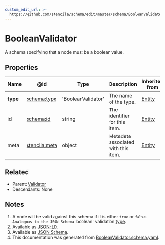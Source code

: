 ```yaml
---
custom_edit_url: >-
  https://github.com/stencila/schema/edit/master/schema/BooleanValidator.schema.yaml
---
```


# BooleanValidator

A schema specifying that a node must be a boolean value.

## Properties

| Name     | @id                                                   | Type               | Description                         | Inherited from               |
| -------- | ----------------------------------------------------- | ------------------ | ----------------------------------- | ---------------------------- |
| **type** | [schema:type](https://schema.org/type)                | 'BooleanValidator' | The name of the type.               | [Entity](../Other/Entity.md) |
| id       | [schema:id](https://schema.org/id)                    | string             | The identifier for this item.       | [Entity](../Other/Entity.md) |
| meta     | [stencila:meta](https://schema.stenci.la/meta.jsonld) | object             | Metadata associated with this item. | [Entity](../Other/Entity.md) |

## Related

-   Parent: [Validator](../Data/Validator.md)
-   Descendants: None

## Notes

1.  A node will be valid against this schema if it is either `true` or `false.
    Analogous to the JSON Schema `boolean\` validation [type](https://json-schema.org/draft/2019-09/json-schema-validation.html#rfc.section.6.1.1).
2.  Available as [JSON-LD](https://schema.stenci.la/BooleanValidator.jsonld).
3.  Available as [JSON Schema](https://schema.stenci.la/v1/BooleanValidator.schema.json).
4.  This documentation was generated from [BooleanValidator.schema.yaml](https://github.com/stencila/schema/blob/master/schema/BooleanValidator.schema.yaml).
